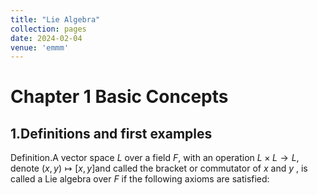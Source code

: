 ```yaml
---
title: "Lie Algebra"
collection: pages
date: 2024-02-04
venue: 'emmm'
---
```

# Chapter 1 Basic Concepts
## 1.Definitions and first examples
Definition.A vector space $L$ over a field $F$, with an operation $L \times L \rightarrow L$, denote $(x,y)\mapsto [x,y]$and called the bracket or commutator of $x$ and $y$ , is called a Lie algebra over $F$ if the following axioms are satisfied: 

